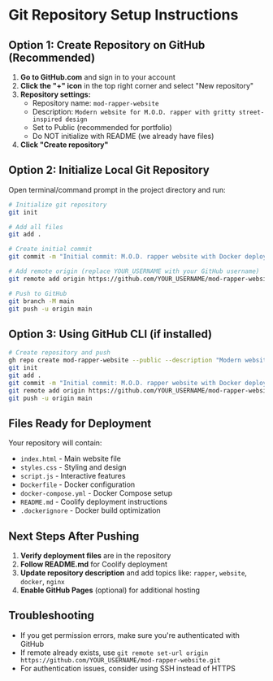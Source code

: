 # Git Repository Setup Instructions

## Option 1: Create Repository on GitHub (Recommended)

1. **Go to GitHub.com** and sign in to your account
2. **Click the "+" icon** in the top right corner and select "New repository"
3. **Repository settings:**
   - Repository name: `mod-rapper-website`
   - Description: `Modern website for M.O.D. rapper with gritty street-inspired design`
   - Set to Public (recommended for portfolio)
   - Do NOT initialize with README (we already have files)
4. **Click "Create repository"**

## Option 2: Initialize Local Git Repository

Open terminal/command prompt in the project directory and run:

```bash
# Initialize git repository
git init

# Add all files
git add .

# Create initial commit
git commit -m "Initial commit: M.O.D. rapper website with Docker deployment setup"

# Add remote origin (replace YOUR_USERNAME with your GitHub username)
git remote add origin https://github.com/YOUR_USERNAME/mod-rapper-website.git

# Push to GitHub
git branch -M main
git push -u origin main
```

## Option 3: Using GitHub CLI (if installed)

```bash
# Create repository and push
gh repo create mod-rapper-website --public --description "Modern website for M.O.D. rapper with gritty street-inspired design"
git init
git add .
git commit -m "Initial commit: M.O.D. rapper website with Docker deployment setup"
git remote add origin https://github.com/YOUR_USERNAME/mod-rapper-website.git
git push -u origin main
```

## Files Ready for Deployment

Your repository will contain:
- `index.html` - Main website file
- `styles.css` - Styling and design
- `script.js` - Interactive features
- `Dockerfile` - Docker configuration
- `docker-compose.yml` - Docker Compose setup
- `README.md` - Coolify deployment instructions
- `.dockerignore` - Docker build optimization

## Next Steps After Pushing

1. **Verify deployment files** are in the repository
2. **Follow README.md** for Coolify deployment
3. **Update repository description** and add topics like: `rapper`, `website`, `docker`, `nginx`
4. **Enable GitHub Pages** (optional) for additional hosting

## Troubleshooting

- If you get permission errors, make sure you're authenticated with GitHub
- If remote already exists, use `git remote set-url origin https://github.com/YOUR_USERNAME/mod-rapper-website.git`
- For authentication issues, consider using SSH instead of HTTPS